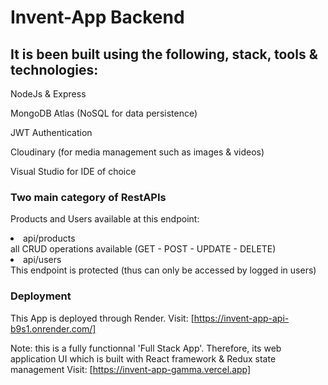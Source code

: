 # Invent-App Backend

## It is been built using the following, stack, tools & technologies:

NodeJs & Express

MongoDB Atlas (NoSQL for data persistence)

JWT Authentication

Cloudinary (for media management such as images & videos)

Visual Studio for IDE of choice

### Two main category of RestAPIs

Products and Users available at this endpoint:

<li>api/products</li>  
  all CRUD operations available (GET - POST - UPDATE - DELETE)

<li>api/users</li>
 This endpoint is protected (thus can only be accessed by logged in users)

### Deployment

This App is deployed through Render.
Visit: [https://invent-app-api-b9s1.onrender.com/]

Note: this is a fully functionnal 'Full Stack App'. Therefore, its web application UI which is built with React framework & Redux state management
Visit: [https://invent-app-gamma.vercel.app]
